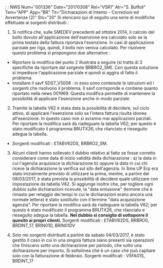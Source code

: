  :  : NWS Num="001336" Date="20170308" Rel="V5R1" Atr="S. Buffoli" Tem="APP" App="BR" Tit="Dichiarazioni di Intento - Correzioni ed Avvertenze (2)" Sts="20"
Si elencano qui di seguito una serie di modifiche effettuate ai sorgenti distribuiti : 

1) Si notifica che, sulle SMEDEV precedenti ad ottobre 2014, il calcolo del bollo dovuto
all'applicazione dell'esenzione era calcolato solo se la prima testata della fattura riportava l'esenzione. In casi di applicazione parziale per riga, quindi, il bollo non veniva calcolato.
Per risolvere questo problema si propongono due alternative : 
<ul>
<li>Riportare la modifica del punto 2 illustrata a seguire (si tratta di 3 specifiche da riportare
dal sorgente BRBRO2_SM). Con questa soluzione si impedisce l'applicazione parziale e quindi si aggira di fatto il problema.</li>
<li>Installare il savf SDST_V5008 :  in esso sono contenute le istruzioni ed i sorgenti che risolvono
il problema. Il savf corrisponde e contiene quanto riportato nella news 001969.
Questa modifica permette di mantenere la possibilità di applicare l'esenzione anche in modo parziale
</li>
</ul>

2) Tramite la tabella V62 è stata data la possibilità di decidere, sul ciclo attivo, di applicare
l'esenzione solo se l'intera fattura risulta idonea all'esenzione. In questo caso non si avranno mai applicazioni parziali.
Per riportare la modifica sarà da riadeguare la tabella V62; per questo è stato modificato il programma BRUTX26, che rilanciato e rieseguito adegua la tabella.
-  Sorgenti modificati :  £TABV62DS, BRBRO2_SM.

3) Alcuni clienti hanno sollevato il dubbio relativo al fatto se fosse corretto considerare
come data di inizio validità della dichiarazione : 
a) la data in cui l'agenzia acquisisce la dichiarazione
b) oppure la data in cui chi riceve la dichiarazione la verifica sul sito dell'agenzia.
In Sme.UP Erp era stato inizialmente previsto di utilizzare la prima, mentre, a partire dal 08/03/2017, è stata prevista la possibilità di decidere quale utilizzare con impostazione da
tabella V62.
Si aggiunge inoltre che, per togliere ogni dubbio sulle dichiarazioni ricevute, la "data emissione"
(termine che è rimasto per retaggio dei tempi in cui le dichiarazioni erano ancora una normale lettera) è stato sostituito con il termine "data acquisizione agenzia".
Per riportare la modifica sarà da riadeguare la tabella V62; per questo è stato modificato il programma BRUTX26, che rilanciato e rieseguito adegua la tabella.
<b>Nel dubbio si consiglia di sottoporre il quesito ai propri clienti.</b> Sorgenti modificati :  £TABV62DS, BRBRO0, BRDINT_17, BRIN01D, BRIN01DV

4) Solo nei sorgenti distribuiti a partire da sabato 04/03/2017, è stato gestito il caso in cui in
una singola fattura siano presenti sia operazioni che finiscano sotto una dichiarazione per periodo,
che sotto una dichiarazione per importo.
Si sottolinea che è un caso che può capitare solo con la fatturazione di febbraio.
Sorgenti modificati :  V5FA01S, BRDINT_17

